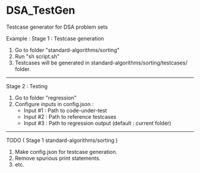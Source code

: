 # DSA_TestGen
Testcase generator for DSA problem sets

Example :
Stage 1 : Testcase generation
1. Go to folder "standard-algorithms/sorting"
2. Run "sh script.sh"
3. Testcases will be generated in standard-algorithms/sorting/testcases/ folder.

---------------------------------------------------------------------------
Stage 2 : Testing 
1. Go to folder "regression"
2. Configure inputs in config.json :
	- Input #1 : Path to code-under-test
	- Input #2 : Path to reference testcases
	- Input #3 : Path to regression output (default : current folder)
----------------------------------------------------------------------------

TODO ( Stage 1 standard-algorithms/sorting )
1. Make config.json for testcase generation.
2. Remove spurious print statements.
3. etc.

